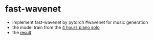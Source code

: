 # fast-wavenet
- implement fast-wavenet by pytorch
#wavenet for music generation
- the model train from the [4 hours piano solo](https://www.youtube.com/watch?v=EhO_MrRfftU)
- the [result](https://soundcloud.com/shicheng-chen-147753167/wavenet-generate-piano)